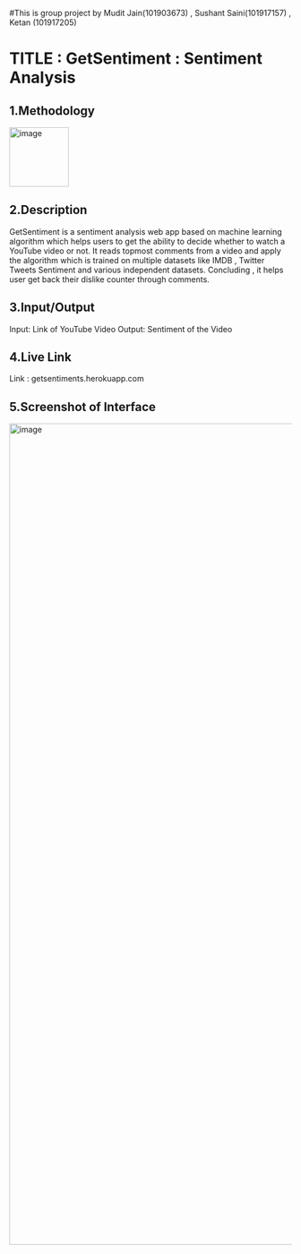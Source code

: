 #This is group project by Mudit Jain(101903673) , Sushant Saini(101917157) , Ketan (101917205)

# TITLE : GetSentiment : Sentiment Analysis

## 1.Methodology
<img width="106" alt="image" src="https://user-images.githubusercontent.com/59145085/208239033-c6cf3c5b-0dbe-4404-9896-b79760c44182.png">

## 2.Description
GetSentiment is a sentiment analysis web app based on machine learning algorithm which helps users to get the ability to decide whether to watch a YouTube video or not. It reads topmost comments from a video and apply the algorithm which is trained on multiple datasets like IMDB , Twitter Tweets Sentiment and various independent datasets. Concluding , it helps user get back their dislike counter through comments.

## 3.Input/Output
Input: Link of YouTube Video
Output: Sentiment of the Video

## 4.Live Link
Link : getsentiments.herokuapp.com

## 5.Screenshot of Interface
<img width="1467" alt="image" src="https://user-images.githubusercontent.com/59145085/208239195-4d3967e7-a569-4585-a21b-cc22d6310aa7.png">

